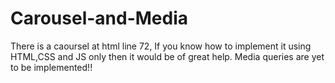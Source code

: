 # Carousel-and-Media
There is a caoursel at html line 72, If you know how to implement it using HTML,CSS and JS only then it would be of great help.
Media queries are yet to be implemented!!

